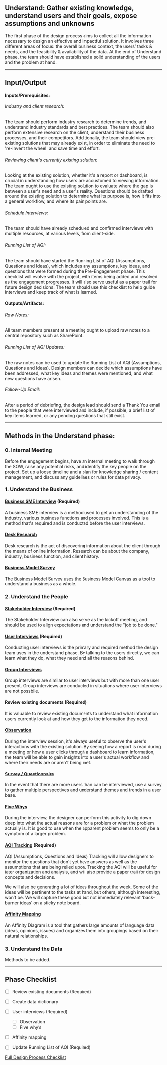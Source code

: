 ﻿## Understand: Gather existing knowledge, understand users and their goals, expose assumptions and unknowns

The first phase of the design process aims to collect all the information necessary to design an effective and impactful solution. It involves three different areas of focus: the overall business context, the users’ tasks & needs, and the feasibility & availability of the data. At the end of Understand phase, the team should have established a solid understanding of the users and the problem at hand.

---
## Input/Output

#### Inputs/Prerequisites:

###### Industry and client research: 
The team should perform industry research to determine trends, and understand industry standards and best practices.
The team should also perform extensive research on the client, understand their business processes, and their competitors.
Additionally, the team should view pre-existing solutions that may already exist, in order to eliminate the need to 're-invent the wheel' and save time and effort. 

###### Reviewing client's currently existing solution:
Looking at the existing solution, whether it's a report or dashboard, is crucial in understanding how users are accustomed to viewing information. The team ought to use the existing solution to evaluate where the gap is between a user's need and a user's reality. 
Questions should be drafted around the existing solution to determine what its purpose is, how it fits into a general workflow, and where its pain points are.

###### Schedule Interviews: 
The team should have already scheduled and confirmed interviews with multiple resources, at various levels, from client-side.

###### Running List of AQI:
The team should have started the Running List of AQI (Assumptions, Questions and Ideas), which includes any assumptions, key ideas, and questions that were formed during the Pre-Engagement phase. This checklist will evolve with the project, with items being added and resolved as the engagement progresses. It will also serve useful as a paper trail for future design decisions.
The team should use this checklist to help guide interviews and keep track of what is learned.

#### Outputs/Artifacts: 

###### Raw Notes:
All team members present at a meeting ought to upload raw notes to a central repository such as SharePoint. 

###### Running List of AQI Updates:
The raw notes can be used to update the Running List of AQI (Assumptions, Questions and Ideas). Design members can decide which assumptions have been addressed, what key ideas and themes were mentioned, and what new questions have arisen. 

###### Follow-Up Email:
After a period of debriefing, the design lead should send a Thank You email to the people that were interviewed and include, if possible, a brief list of key items learned, or any pending questions that still exist. 

---

## Methods in the Understand phase:

### 0. Internal Meeting

Before the engagement begins, have an internal meeting to walk through the SOW, raise any potential risks, and identify the key people on the project. Set up a loose timeline and a plan for knowledge sharing / content management, and discuss any guidelines or rules for data privacy.

### 1. Understand the Business

#### [Business SME Interview](../1-Understand/Methods/business-SME-interview.md) (Required)

A business SME interview is a method used to get an understanding of the industry, various business functions and processes involved. This is a method that's required and is conducted before the user interviews.

#### [Desk Research](../1-Understand/Methods/desk-research.md)

Desk research is the act of discovering information about the client through the means of online information. Research can be about the company, industry, business function, and client history.

#### [Business Model Survey](../1-Understand/Methods/business-model-survey.md) 

The Business Model Survey uses the Business Model Canvas as a tool to understand a business as a whole.

### 2. Understand the People

#### [Stakeholder Interview](../1-Understand/Methods/stakeholder-interview.md) (Required)

The Stakeholder Interview can also serve as the kickoff meeting, and should be used to align expectations and understand the "job to be done." 

#### [User Interviews](../1-Understand/Methods/user-interviews.md) (Required)

Conducting user interviews is the primary and required method the design team uses in the understand phase. By talking to the users directly, we can learn what they do, what they need and all the reasons behind. 


#### [Group Interviews](../1-Understand/Methods/group-interviews.md)

Group interviews are similar to user interviews but with more than one user present. Group interviews are conducted in situations where user interviews are not possbile. 

#### Review existing documents (Required)

It is valuable to review existing documents to understand what information users currently look at and how they get to the information they need. 

#### [Observation](../1-Understand/Methods/observation.md)

During the interview session, it's always useful to observe the user's interactions with the existing solution. By seeing how a report is read during a meeting or how a user clicks through a dashboard to learn information, the team will be able to gain insights into a user's actual workflow and where their needs are or aren't being met. 

#### [Survey / Questionnaire](../1-Understand/Methods/survey.md)

In the event that there are more users than can be interviewed, use a survey to gather multiple perspectives and understand themes and trends in a user base. 

#### [Five Whys](../1-Understand/Methods/five-whys.md)

During the interview, the designer can perform this activity to dig down deep into what the actual reasons are for a
problem or what the problem actually is. It is good to use when the apparent problem seems to only be a symptom of a larger problem. 

#### [AQI Tracking](../1-Understand/Methods/aqi-tracking.md) (Required)

AQI (Assumptions, Questions and Ideas) Tracking will allow designers to monitor the questions that don't yet have answers as well as the assumptions that are being relied upon. Tracking the AQI will be useful for later organization and analysis, and will also provide a paper trail for design concepts and decisions. 

We will also be generating a lot of ideas throughout the week. Some of the ideas will be pertinent to the tasks at hand, but others, although interesting, won’t be. We will capture these good but not immediately relevant ‘back-burner ideas’ on a sticky note board.

#### [Affinity Mapping](../1-Understand/Methods/affinity-mapping.md)
An Affinity Diagram is a tool that gathers large amounts of language data (ideas,
opinions, issues) and organizes them into groupings based on their natural
relationships.

### 3. Understand the Data

Methods to be added.

---
## Phase Checklist

- [ ] Review existing documents (Required)
- [ ] Create data dictionary
- [ ] User interviews (Required)
  - [ ] Observation
  - [ ] Five why’s
- [ ] Affinity mapping 
- [ ] Update Running List of AQI (Required)


[Full Design Process Checklist](../Design-Process-Checklist.md)


